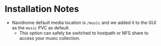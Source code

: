 # Installation Notes

- Navidrome default media location is `/music` and we added it to the GUI as the `music` PVC as default.
  - This option can safely be switched to hostpath or NFS share to access your music collection.
